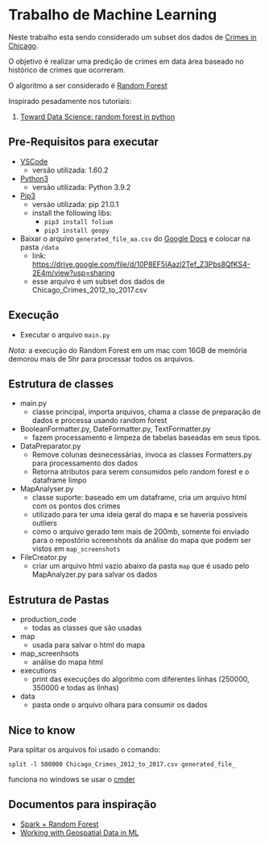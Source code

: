 # Trabalho de Machine Learning

Neste trabalho esta sendo considerado um subset dos dados de [Crimes in Chicago](https://www.kaggle.com/currie32/crimes-in-chicago).

O objetivo é realizar uma predição de crimes em data área baseado no histórico de crimes que ocorreram.

O algoritmo a ser considerado é [Random Forest](https://en.wikipedia.org/wiki/Random_forest)

Inspirado pesadamente nos tutoriais:

1. [Toward Data Science: random forest in python](https://towardsdatascience.com/random-forest-in-python-24d0893d51c0)

## Pre-Requisitos para executar

- [VSCode](https://code.visualstudio.com/)
  - versão utilizada: 1.60.2
- [Python3](https://www.python.org/downloads/)
  - versão utilizada: Python 3.9.2
- [Pip3](https://stackoverflow.com/questions/6587507/how-to-install-pip-with-python-3)
  - versão utilizada: pip 21.0.1
  - install the following libs:
    - `pip3 install folium`
    - `pip3 install geopy`
- Baixar o arquivo `generated_file_aa.csv` do [Google Docs](https://drive.google.com/file/d/10P8EF5IAazl2Tef_Z3Pbs8QfKS4-2E4m/view?usp=sharing) e colocar na pasta `/data`
  - link: https://drive.google.com/file/d/10P8EF5IAazl2Tef_Z3Pbs8QfKS4-2E4m/view?usp=sharing
  - esse arquivo é um subset dos dados de Chicago_Crimes_2012_to_2017.csv

## Execução

- Executar o arquivo `main.py`

_Nota:_ a execução do Random Forest em um mac com 16GB de memória demorou mais de 5hr para processar todos os arquivos.

## Estrutura de classes

- main.py
  - classe principal, importa arquivos, chama a classe de preparação de dados e processa usando random forest
- BooleanFormatter.py, DateFormatter.py, TextFormatter.py
  - fazem processamento e limpeza de tabelas baseadas em seus tipos.
- DataPreparator.py
  - Remove colunas desnecessárias, invoca as classes Formatters.py para processamento dos dados
  - Retorna atributos para serem consumidos pelo random forest e o dataframe limpo
- MapAnalyser.py
  - classe suporte: baseado em um dataframe, cria um arquivo html com os pontos dos crimes
  - utilizado para ter uma ideia geral do mapa e se haveria possíveis outliers
  - como o arquivo gerado tem mais de 200mb, somente foi enviado para o repostório screenshots da análise do mapa que podem ser vistos em `map_screenshots`
- FileCreator.py
  - criar um arquivo html vazio abaixo da pasta `map` que é usado pelo MapAnalyzer.py para salvar os dados

## Estrutura de Pastas

- production_code
  - todas as classes que são usadas
- map
  - usada para salvar o html do mapa
- map_screenhsots
  - análise do mapa html
- executions
  - print das execuções do algoritmo com diferentes linhas (250000, 350000 e todas as linhas)
- data
  - pasta onde o arquivo olhara para consumir os dados

## Nice to know

Para splitar os arquivos foi usado o comando:

`split -l 500000 Chicago_Crimes_2012_to_2017.csv generated_file_`

funciona no windows se usar o [cmder](https://cmder.net/)

## Documentos para inspiração

- [Spark + Random Forest](https://www.silect.is/blog/random-forest-models-in-spark-ml/)
- [Working with Geospatial Data in ML](https://heartbeat.comet.ml/working-with-geospatial-data-in-machine-learning-ad4097c7228d)

